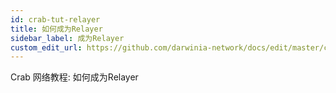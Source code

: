 ```yaml
---
id: crab-tut-relayer
title: 如何成为Relayer
sidebar_label: 成为Relayer
custom_edit_url: https://github.com/darwinia-network/docs/edit/master/content/zh-CN/crab-tut-relayer.md
---
```


Crab 网络教程: 如何成为Relayer